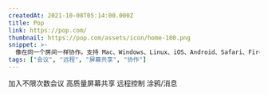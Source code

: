 ```yaml
---
createdAt: 2021-10-08T05:14:00.000Z
title: Pop
link: https://pop.com/
thumbnail: https://pop.com/assets/icon/home-180.png
snippet: >-
  像在同一个房间一样协作。支持 Mac、Windows、Linux、iOS、Android、Safari、Firefox 和 Chrome。
tags: ["会议", "远程", "屏幕共享", "协作"]
---
```

加入不限次数会议
高质量屏幕共享
远程控制
涂鸦/消息